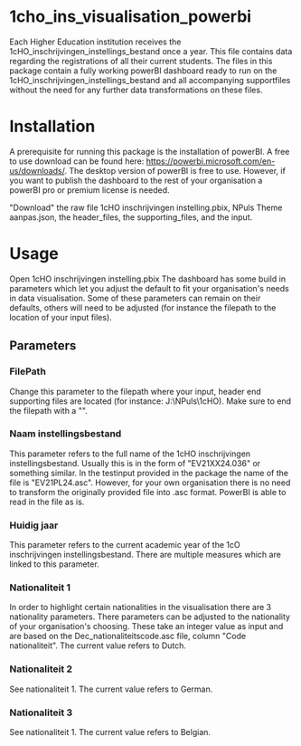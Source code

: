# 1cho_ins_visualisation_powerbi
Each Higher Education institution receives the 1cHO_inschrijvingen_instellings_bestand once a year. This file contains data regarding the registrations of all their current students. The files in this package contain a fully working powerBI dashboard ready to run on the 1cHO_inschrijvingen_instellings_bestand and all accompanying supportfiles without the need for any further data transformations on these files.

# Installation
A prerequisite for running this package is the installation of powerBI. A free to use download can be found here: https://powerbi.microsoft.com/en-us/downloads/. The desktop version of powerBI is free to use. However, if you want to publish the dashboard to the rest of your organisation a powerBI pro or premium license is needed.

"Download" the raw file 1cHO inschrijvingen instelling.pbix, NPuls Theme aanpas.json, the header_files, the supporting_files, and the input.

# Usage
Open 1cHO inschrijvingen instelling.pbix The dashboard has some build in parameters which let you adjust the default to fit your organisation's needs in data visualisation. Some of these parameters can remain on their defaults, others will need to be adjusted (for instance the filepath to the location of your input files).

## Parameters

### FilePath
Change this parameter to the filepath where your input, header end supporting files are located (for instance: J:\NPuls\1cHO\). Make sure to end the filepath with a "\".

### Naam instellingsbestand
This parameter refers to the full name of the 1cHO inschrijvingen instellingsbestand. Usually this is in the form of "EV21XX24.036" or something similar. In the testinput provided in the package the name of the file is "EV21PL24.asc". However, for your own organisation there is no need to transform the originally provided file into .asc format. PowerBI is able to read in the file as is.

### Huidig jaar
This parameter refers to the current academic year of the 1cO inschrijvingen instellingsbestand. There are multiple measures which are linked to this parameter.

### Nationaliteit 1
In order to highlight certain nationalities in the visualisation there are 3 nationality parameters. There parameters can be adjusted to the nationality of your organisation's choosing. These take an integer value as input and are based on the Dec_nationaliteitscode.asc file, column "Code nationaliteit". The current value refers to Dutch.

### Nationaliteit 2
See nationaliteit 1. The current value refers to German.

### Nationaliteit 3
See nationaliteit 1. The current value refers to Belgian.
